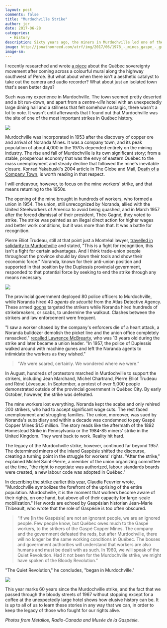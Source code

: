 ```yaml
---
layout: post
comments: false
title: "Murdochville Strike"
author: jcr
date: 2017-06-28
categories:
  - History
description: Sixty years ago, the miners in Murdochville led one of the most important strikes in Québec history.
image: http://jonathonreed.com/atrf/img/2017/06/1978_-_mines_gaspe_-_greve_murdochville_ligne_de_piquetage.jpg
image-sm:
--- 
```


I recently researched and wrote <a href="http://jonathonreed.com/atrf/2017/06/27/maison-du-pecheurs/" target="blank">a piece</a> about the Québec sovereignty movement after coming across a colourful mural along the highway southwest of Percé. But what about when there isn't a aesthetic catalyst to take out the camera and audio recorder? What about just an isolated town that's seen better days?

Such was my experience in Murdochville. The town seemed pretty deserted and a bit run-down, and apart from a <i>centre-ville</i> hotel with an unexpectedly large dining hall and a stillness that felt somehow nostalgic, there wasn't a lot to note. It wasn't until afterwards that I found out that Murdochville was the site of one of the most important strikes in Québec history.

<img src="http://jonathonreed.com/atrf/img/2017/06/murdochville-histoire-mine-1955.jpg">

Murdochville was incorporated in 1953 after the discovery of copper ore and arrival of Noranda Mines. It was a company town, and its peak population of about 4,000 in the 1970s depended entirely on the mining industry. The rise and fall of Murdochville is its own significant story; from a stable, prosperous economy that was the envy of eastern Québec to the mass unemployment and steady decline that followed the mine's inevitable closure. Konrad Yakabuski's 2004 article in The Globe and Mail, <a href="https://www.theglobeandmail.com/report-on-business/rob-magazine/death-of-a-company-town/article18280514/?page=all" target="blank">Death of a Company Town</a>, is worth reading in that respect.

I will endeavour, however, to focus on the mine workers' strike, and that means returning to the 1950s.

The opening of the mine brought in hundreds of workers, who formed a union in 1954. The union, still unrecognized by Noranda, allied with the United Steelworkers of America to avoid being quashed, and in March 1957 after the forced dismissal of their president, Théo Gagné, they voted to strike. The strike was painted as an illegal direct action for higher wages and better work conditions, but it was more than that. It was a battle for recognition.

Pierre Elliot Trudeau, still at that point just a Montréal lawyer, <a href="http://www.cbc.ca/player/play/1797440892" target="blank">travelled in solidarity to Murdochville</a> and stated, "This is a fight for recognition, this isn't a fight for certain advantages. And I think trade-union people throughout the province should lay down their tools and show their economic force." Noranda, known for their anti-union position and supported in that position by the Duplessis provincial government, responded to that potential force by seeking to end the strike through any means necessary. 

<img src="http://jonathonreed.com/atrf/img/2017/06/arton8303.jpg">

The provincial government deployed 80 police officers to Murdochville, while Noranda hired 40 <i>agents de sécurité</i> from the Atlas Detective Agency. These armed <a href="https://en.wikipedia.org/wiki/Goon_squad" target="blank">goons</a> targeted the strikers while Noranda hired hundreds of strikebreakers, or scabs, to undermine the walkout. Clashes between the strikers and law enforcement were frequent.

"I saw a worker chased by the company's enforcers die of a heart attack, a Noranda bulldozer demolish the picket line and the union office completely ransacked," <a href="http://www.ledevoir.com/societe/actualites-en-societe/493714/il-y-a-60-ans-la-poudriere-de-murdochville" target="blank">recalled Lawrence McBrearty</a>, who was 13 years old during the strike and later became a union leader. "In 1957, the police of Duplessis walked around with machine gunes and left the Noranda agents to intimidate the workers as they wished."

<blockquote>&ldquo;We were scared, certainly. We wondered where we were.&rdquo;</blockquote>

In August, hundreds of protestors marched in Murdochville to support the strikers, including Jean Marchand, Michel Chartrand, Pierre Elliot Trudeau and Réné Lévesque. In September, a protest of over 5,000 people demonstrated outside of the provincial government in Québec City. By early October, however, the strike was defeated.

The mine workers lost everything. Noranda kept the scabs and only rehired 200 strikers, who had to accept significant wage cuts. The rest faced unemployment and struggling families. The union, moreover, was sued by Noranda's subsidiary and within a decade was condemned to pay Gaspé Copper Mines $1.5 million. The story reads like the aftermath of the 1892 Homestead Strike in Pennsylvania or the 1984-85 miners' strike in the United Kingdom. They went back to work. Reality hit hard.

The legacy of the Murdochville strike, however, continued far beyond 1957. The determined miners of the inland Gaspésie shifted the discourse, creating a turning point in the struggle for workers' rights. "After the strike," explained Michel Saint-Pierre, a member of the union organizing committee at the time, "the right to negotiate was authorized, labour standards boards were created, a new labour code was adopted in Québec."

In <a href="http://journal.alternatives.ca/spip.php?article8303" target="blank">describing the strike earlier this year</a>, Claudia Feuvrier wrote, "Murdochville symbolizes the forefront of the uprising of the entire population. Murdochville, it is the moment that workers become aware of their rights, on one hand, but above all of their capacity for large-scale mobilization." Her words are echoed by Gaspésian historian Jean-Marie Thibeault, who wrote that the role of Gaspésie is too often obscured.

<blockquote>&ldquo;If we [in the Gaspésie] are not an ignorant people, we are an ignored people. Few people know, but Québec owes much to the Gaspé workers, to the strikers of the Gaspé Copper Mines. The company and the government defeated the reds, but after Murdochville, there will no longer be the same working conditions in Québec. The bosses and government authorities will understand that workers are also humans and must be dealt with as such. In 1960, we will speak of the Quiet Revolution. Had it not been for the Murdochville strike, we might have spoken of the Bloody Revolution.&rdquo;</blockquote>

"The Quiet Revolution," he concludes, "began in Murdochville."

<img src="http://jonathonreed.com/atrf/img/2017/06/murdochville-histoire-greve-mine-1956-1957.jpg">

This year marks 60 years since the Murdochville strike, and the fact that we passed through the bloody streets of 1967 without stopping except for a coffee at the unexpectedly large hotel shows how elusive history can be. It is up to all of us to learn these stories in any way that we can, in order to keep the legacy of those who fought for our rights alive.

<i>Photos from Metallos, Radio-Canada and Musée de la Gaspésie.</i>